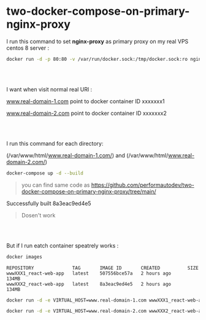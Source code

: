 # two-docker-compose-on-primary-nginx-proxy

I run this command to set **nginx-proxy** as primary proxy on my real VPS centos 8 server :



```bash
docker run -d -p 80:80 -v /var/run/docker.sock:/tmp/docker.sock:ro nginxproxy/nginx-proxy
```


<br><br>


I want when visit normal real URl : 

www.real-domain-1.com point to docker container ID xxxxxxx1

www.real-domain-2.com point to docker container ID xxxxxxx2

<br><br>


I run this command for each directory: 

(/var/www/html/www.real-domain-1.com/) and (/var/www/html/www.real-domain-2.com/)

```bash
docker-compose up -d --build
```

> you can find same code as https://github.com/performautodev/two-docker-compose-on-primary-nginx-proxy/tree/main/

Successfully built 8a3eac9ed4e5

> Dosen't work

<br><br>


But if I run eatch container speatrely works :


```bash
docker images
```

```
REPOSITORY              TAG       IMAGE ID       CREATED          SIZE
wwwXXX1_react-web-app   latest    507556bce57a   2 hours ago      134MB
wwwXXX2_react-web-app   latest    8a3eac9ed4e5   2 hours ago      134MB
```


```bash
docker run -d -e VIRTUAL_HOST=www.real-domain-1.com wwwXXX1_react-web-app
```


```bash
docker run -d -e VIRTUAL_HOST=www.real-domain-2.com wwwXXX2_react-web-app
```

